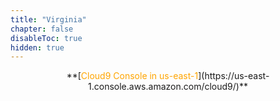 ```yaml
---
title: "Virginia"
chapter: false
disableToc: true
hidden: true
---
```


<center>**[<span style="color:orange">Cloud9 Console in us-east-1</span>](https://us-east-1.console.aws.amazon.com/cloud9/)**</center>
